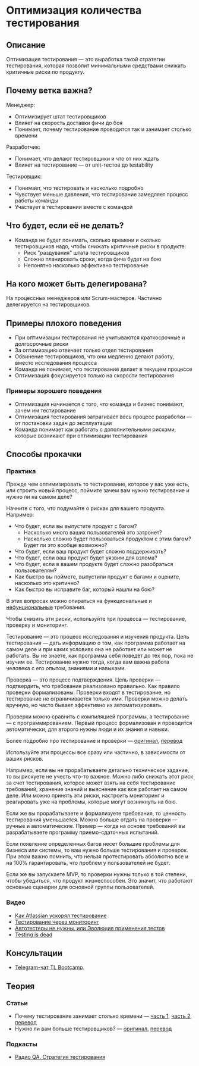 # Оптимизация количества тестирования
## Описание
Оптимизация тестирования — это выработка такой стратегии тестирования, которая позволит минимальными средствами снижать критичные риски по продукту.

## Почему ветка важна?
Менеджер:
- Оптимизирует штат тестировщиков
- Влияет на скорость доставки фичи до боя
- Понимает, почему тестирование проводится так и занимает столько времени

Разработчик:
- Понимает, что делают тестировщики  и что от них ждать
- Влияет на тестирование — от unit-тестов до testability

Тестировщик:
- Понимает, что тестировать и насколько подробно
- Чувствует меньше давления, что тестирование замедляет процесс работы команды
- Участвует в тестировании вместе с командой

## Что будет, если её не делать?
- Команда не будет понимать, сколько времени и сколько тестировщиков надо, чтобы снижать критичные риски в продукте:
  - Риск "раздувания" штата тестировщиков
  - Сложно планировать сроки, когда фича будет на бою
  - Непонятно насколько эффективно тестирование

## На кого может быть делегирована?
На процессных менеджеров или Scrum-мастеров. Частично делегируется на тестировщиков.

## Примеры плохого поведения
- При оптимизации тестирования не учитываются краткосрочные и долгосрочные риски
- За оптимизацию отвечает только отдел тестирования
- Обвинение тестировщиков, что они медленно делают работу, вместо исследования процесса
- Команда не понимает, что тестирование делает в текущем процессе
- Оптимизация фокусируется только на скорости тестирования

### Примеры хорошего поведения
- Оптимизация начинается с того, что команда и бизнес понимают, зачем им тестирование
- Оптимизация тестирования затрагивает весь процесс разработки — от постановки задач до эксплуатации
- Команда понимает как работать с дополнительными рисками, которые возникают при оптимизации тестирования

## Способы прокачки
### Практика

Прежде чем оптимизировать то тестирование, которое у вас уже есть, или строить новый процесс, поймите зачем вам нужно тестирование и нужно ли на самом деле?

Начните с того, что подумайте о рисках для вашего продукта. Например:
- Что будет, если вы выпустите продукт с багом?
  - Насколько много ваших пользователей это затронет?
  - Насколько сложно будет пользоваться продуктом с этим багом? Будет ли это вообще возможно?
- Что будет, если ваш продукт будет сложно поддерживать?
- Что будет, если ваш продукт будет уязвим для взлома?
- Что будет, если в вашем продукте будет сложно разобраться пользователям?
- Как быстро вы поймете, выпустили продукт с багами и оцените, насколько это критично?
- Как быстро вы исправите баг, который нашли на бою?

В этих вопросах можно опираться на функциональные и [нефунциональные](https://github.com/tlbootcamp/tlroadmap/blob/master/skills/technical-lead/nfr.md) требования.

Чтобы снизить эти риски, используйте три процесса — тестирование, проверку и мониторинг.

Тестирование — это процесс исследования и изучения продукта. Цель тестирования — дать информацию о том, как программа работает на самом деле и при каких условиях она не работает или может не работать. Вы не знаете, как программа себя поведет до тех пор, пока не изучим ее. Тестирование нужно тогда, когда вам важна работа человека с его опытом, знаниями и навыками.

Проверка — это процесс подтверждения. Цель проверки — подтвердить, что требование реализовано правильно. Как правило проверки формализованы. Проверки входят в тестирование, но тестирование не ограничивается только ими. Проверки можно делать вручную, но часто бывает эффективно их автоматизировать.

Проверки можно сравнить с компиляцией программы, а тестирование — с программированием. Первый процесс формализован и проводится автоматически, для второго нужны люди и их знания и навыки.

Более подробно про тестирование и проверки — [оригинал](https://www.developsense.com/blog/2009/08/testing-vs-checking/), [перевод](http://qastugama.blogspot.com/2013/09/blog-post_6.html)

Используйте эти процессы все сразу или частично, в зависимости от ваших рисков.

Например, если вы не прорабатываете детально техническое задание, то вы рискуете не учесть что-то важное. Можно либо снижать этот риск за счет тестирования, которое может взять на себя тестирование требований, хранение знаний и выяснение как все работает на самом деле. Или можно принять эти риски, настроить мониторинг и реагировать уже на проблемы, которые могут возникнуть на бою.

Если же вы прорабатываете и формализуете требования, то ценность тестирования уменьшается. Можно больше отдать на проверки — ручные и автоматические. Пример — когда на основе требований вы разрабатываете программу приемо-сдаточных испытаний.

Если появление определенных багов несет большие проблемы для бизнеса или системы, то вам нужно больше тестирования и проверок. При этом важно помнить, что нельзя протестировать абсолютно все и на 100% гарантировать, что проблем у пользователей не будет.

Если же вы запускаете MVP, то проверки нужны только в той степени, чтобы убедиться, что продукт жизнеспособен. Это значит, что работают основные сценарии для основной группы пользователей.

### Видео
- [Как Atlassian ускорял тестирование](https://www.atlassian.com/agile/software-development/qa-at-speed)
- [Тестирование через мониторинг](https://www.highload.ru/2016/abstracts/2346.html)
- [Автотестеры не нужны, или Эволюция применения тестов](https://www.youtube.com/watch?v=jviyM-2D0F8&l)
- [Testing is dead](https://www.youtube.com/watch?v=X1jWe5rOu3g)

## Консультации
- [Telegram-чат TL Bootcamp](https://tlinks.run/tlbootcamp).

## Теория
### Статьи
- Почему тестирование занимает столько времени — [часть 1](https://www.developsense.com/blog/2009/11/why-is-testing-taking-so-long-part-1), [часть 2](https://www.developsense.com/blog/2009/11/what-does-testing-take-so-long-part-2), [перевод](https://software-testing.ru/library/testing/general-testing/911-why-is-testing-taking-so-long)
- Нужно ли вам больше тестировщиков? — [оригинал](https://www.developsense.com/blog/2007/04/do-you-need-more-testers-context-driven), [перевод](http://goblingame.blogspot.com/2011/09/blog-post.html)

### Подкасты
- [Радио QA. Стратегия тестирования](http://radio-qa.com/vypusk-10-strategiya-testirovaniya/)